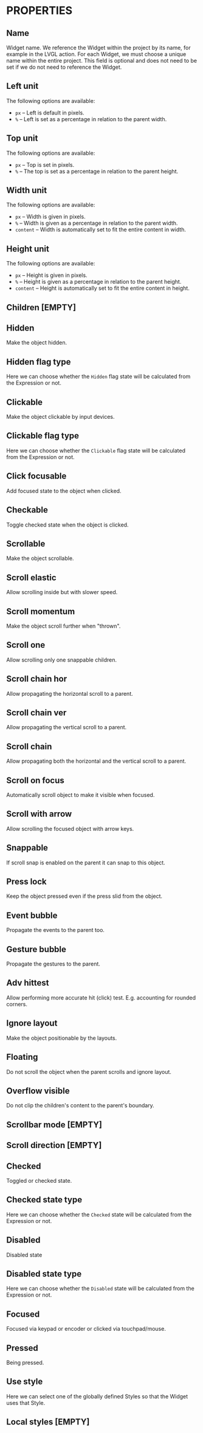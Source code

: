 # PROPERTIES

## Name

Widget name. We reference the Widget within the project by its name, for example in the LVGL action. For each Widget, we must choose a unique name within the entire project. This field is optional and does not need to be set if we do not need to reference the Widget.

## Left unit

The following options are available:

- `px` – Left is default in pixels.
- `%` – Left is set as a percentage in relation to the parent width.

## Top unit

The following options are available:

- `px` – Top is set in pixels.
- `%` – The top is set as a percentage in relation to the parent height.

## Width unit

The following options are available:

- `px` – Width is given in pixels.
- `%` – Width is given as a percentage in relation to the parent width.
- `content` – Width is automatically set to fit the entire content in width.

## Height unit

The following options are available:

- `px` – Height is given in pixels.
- `%` – Height is given as a percentage in relation to the parent height.
- `content` – Height is automatically set to fit the entire content in height.

## Children [EMPTY]

## Hidden

Make the object hidden.

## Hidden flag type

Here we can choose whether the `Hidden` flag state will be calculated from the Expression or not.

## Clickable

Make the object clickable by input devices.

## Clickable flag type

Here we can choose whether the `Clickable` flag state will be calculated from the Expression or not.

## Click focusable

Add focused state to the object when clicked.

## Checkable

Toggle checked state when the object is clicked.

## Scrollable

Make the object scrollable.

## Scroll elastic

Allow scrolling inside but with slower speed.

## Scroll momentum

Make the object scroll further when "thrown".

## Scroll one

Allow scrolling only one snappable children.

## Scroll chain hor

Allow propagating the horizontal scroll to a parent.

## Scroll chain ver

Allow propagating the vertical scroll to a parent.

## Scroll chain

Allow propagating both the horizontal and the vertical scroll to a parent.

## Scroll on focus

Automatically scroll object to make it visible when focused.

## Scroll with arrow

Allow scrolling the focused object with arrow keys.

## Snappable

If scroll snap is enabled on the parent it can snap to this object.

## Press lock

Keep the object pressed even if the press slid from the object.

## Event bubble

Propagate the events to the parent too.

## Gesture bubble

Propagate the gestures to the parent.

## Adv hittest

Allow performing more accurate hit (click) test. E.g. accounting for rounded corners.

## Ignore layout

Make the object positionable by the layouts.

## Floating

Do not scroll the object when the parent scrolls and ignore layout.

## Overflow visible

Do not clip the children's content to the parent's boundary.

## Scrollbar mode [EMPTY]

## Scroll direction [EMPTY]

## Checked

Toggled or checked state.

## Checked state type

Here we can choose whether the `Checked` state will be calculated from the Expression or not.

## Disabled

Disabled state

## Disabled state type

Here we can choose whether the `Disabled` state will be calculated from the Expression or not.

## Focused

Focused via keypad or encoder or clicked via touchpad/mouse.

## Pressed

Being pressed.

## Use style

Here we can select one of the globally defined Styles so that the Widget uses that Style.

## Local styles [EMPTY]
